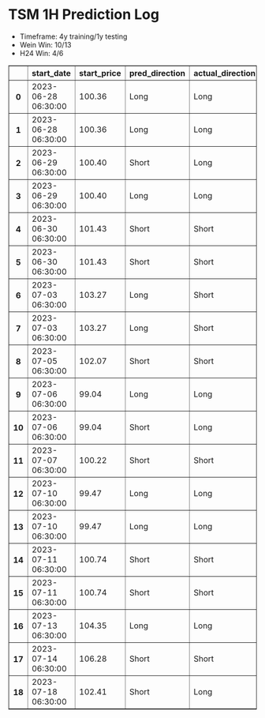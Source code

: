 <h1>TSM 1H Prediction Log</h1>

* Timeframe: 4y training/1y testing
* Wein Win: 10/13
* H24  Win: 4/6
<table border="1" class="dataframe">
  <thead>
    <tr style="text-align: right;">
      <th></th>
      <th>start_date</th>
      <th>start_price</th>
      <th>pred_direction</th>
      <th>actual_direction</th>
      <th>end_date</th>
      <th>end_price</th>
      <th>difference</th>
      <th>model_type</th>
    </tr>
  </thead>
  <tbody>
    <tr>
      <th>0</th>
      <td>2023-06-28 06:30:00</td>
      <td>100.36</td>
      <td>Long</td>
      <td>Long</td>
      <td>2023-06-28 12:00:00</td>
      <td>100.92</td>
      <td>0.56</td>
      <td>Wein</td>
    </tr>
    <tr>
      <th>1</th>
      <td>2023-06-28 06:30:00</td>
      <td>100.36</td>
      <td>Long</td>
      <td>Long</td>
      <td>2023-06-28 12:00:00</td>
      <td>100.92</td>
      <td>0.56</td>
      <td>H24</td>
    </tr>
    <tr>
      <th>2</th>
      <td>2023-06-29 06:30:00</td>
      <td>100.40</td>
      <td>Short</td>
      <td>Long</td>
      <td>2023-06-29 12:00:00</td>
      <td>100.50</td>
      <td>0.24</td>
      <td>H24</td>
    </tr>
    <tr>
      <th>3</th>
      <td>2023-06-29 06:30:00</td>
      <td>100.40</td>
      <td>Long</td>
      <td>Long</td>
      <td>2023-06-29 12:00:00</td>
      <td>100.50</td>
      <td>0.24</td>
      <td>Wein</td>
    </tr>
    <tr>
      <th>4</th>
      <td>2023-06-30 06:30:00</td>
      <td>101.43</td>
      <td>Short</td>
      <td>Short</td>
      <td>2023-06-30 12:00:00</td>
      <td>100.92</td>
      <td>-0.51</td>
      <td>Wein</td>
    </tr>
    <tr>
      <th>5</th>
      <td>2023-06-30 06:30:00</td>
      <td>101.43</td>
      <td>Short</td>
      <td>Short</td>
      <td>2023-06-30 12:00:00</td>
      <td>100.92</td>
      <td>-0.51</td>
      <td>H24</td>
    </tr>
    <tr>
      <th>6</th>
      <td>2023-07-03 06:30:00</td>
      <td>103.27</td>
      <td>Long</td>
      <td>Short</td>
      <td>2023-07-03 12:00:00</td>
      <td>103.15</td>
      <td>-0.12</td>
      <td>H24</td>
    </tr>
    <tr>
      <th>7</th>
      <td>2023-07-03 06:30:00</td>
      <td>103.27</td>
      <td>Long</td>
      <td>Short</td>
      <td>2023-07-03 12:00:00</td>
      <td>103.15</td>
      <td>-0.12</td>
      <td>Wein</td>
    </tr>
    <tr>
      <th>8</th>
      <td>2023-07-05 06:30:00</td>
      <td>102.07</td>
      <td>Short</td>
      <td>Short</td>
      <td>2023-07-05 10:00:00</td>
      <td>101.49</td>
      <td>-0.58</td>
      <td>H24</td>
    </tr>
    <tr>
      <th>9</th>
      <td>2023-07-06 06:30:00</td>
      <td>99.04</td>
      <td>Long</td>
      <td>Long</td>
      <td>2023-07-06 07:00:00</td>
      <td>99.08</td>
      <td>0.04</td>
      <td>H24</td>
    </tr>
    <tr>
      <th>10</th>
      <td>2023-07-06 06:30:00</td>
      <td>99.04</td>
      <td>Short</td>
      <td>Long</td>
      <td>2023-07-06 12:00:00</td>
      <td>99.46</td>
      <td>0.42</td>
      <td>Wein</td>
    </tr>
    <tr>
      <th>11</th>
      <td>2023-07-07 06:30:00</td>
      <td>100.22</td>
      <td>Short</td>
      <td>Short</td>
      <td>2023-07-07 07:00:00</td>
      <td>100.21</td>
      <td>-0.01</td>
      <td>Wein</td>
    </tr>
    <tr>
      <th>12</th>
      <td>2023-07-10 06:30:00</td>
      <td>99.47</td>
      <td>Long</td>
      <td>Long</td>
      <td>2023-07-10 07:00:00</td>
      <td>99.59</td>
      <td>0.12</td>
      <td>Wein</td>
    </tr>
    <tr>
      <th>13</th>
      <td>2023-07-10 06:30:00</td>
      <td>99.47</td>
      <td>Long</td>
      <td>Long</td>
      <td>2023-07-10 07:00:00</td>
      <td>99.59</td>
      <td>0.12</td>
      <td>Wein</td>
    </tr>
    <tr>
      <th>14</th>
      <td>2023-07-11 06:30:00</td>
      <td>100.74</td>
      <td>Short</td>
      <td>Short</td>
      <td>2023-07-11 07:00:00</td>
      <td>100.58</td>
      <td>-0.16</td>
      <td>Wein</td>
    </tr>
    <tr>
      <th>15</th>
      <td>2023-07-11 06:30:00</td>
      <td>100.74</td>
      <td>Short</td>
      <td>Short</td>
      <td>2023-07-11 12:00:00</td>
      <td>100.73</td>
      <td>-0.01</td>
      <td>Wein</td>
    </tr>
    <tr>
      <th>16</th>
      <td>2023-07-13 06:30:00</td>
      <td>104.35</td>
      <td>Long</td>
      <td>Long</td>
      <td>2023-07-13 12:00:00</td>
      <td>105.20</td>
      <td>0.85</td>
      <td>Wein</td>
    </tr>
    <tr>
      <th>17</th>
      <td>2023-07-14 06:30:00</td>
      <td>106.28</td>
      <td>Short</td>
      <td>Short</td>
      <td>2023-07-14 12:00:00</td>
      <td>105.19</td>
      <td>-1.09</td>
      <td>Wein</td>
    </tr>
    <tr>
      <th>18</th>
      <td>2023-07-18 06:30:00</td>
      <td>102.41</td>
      <td>Short</td>
      <td>Long</td>
      <td>2023-07-18 12:00:00</td>
      <td>103.31</td>
      <td>0.90</td>
      <td>Wein</td>
    </tr>
  </tbody>
</table>